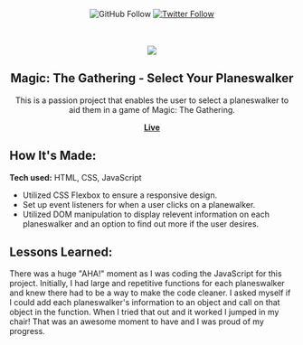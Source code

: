<div align="center">

![GitHub Follow](https://img.shields.io/github/followers/stephnicoledev?style=social)
[![Twitter Follow](https://img.shields.io/twitter/follow/darkroast_dev?style=social)](https://twitter.com/intent/follow?screen_name=darkroast_dev)

  <br />
  <br />
  
 <img src="file:///Users/stephaniestrano/Documents/Stephanie/projects/readme-images/avatar-selector.gif" />

  <h2 align="center">Magic: The Gathering - Select Your Planeswalker</h2>

This is a passion project that enables the user to select a planeswalker to aid them in a game of Magic: The Gathering.

<a href="https://stephnicoledev.github.io/mtg-planeswalker/"><strong>Live</strong></a>

</div>

## How It's Made:

**Tech used:** HTML, CSS, JavaScript

- Utilized CSS Flexbox to ensure a responsive design.
- Set up event listeners for when a user clicks on a planewalker.
- Utilized DOM manipulation to display relevent information on each planeswalker and an option to find out more if the user desires.

## Lessons Learned:

There was a huge "AHA!" moment as I was coding the JavaScript for this project. Initially, I had large and repetitive functions for each planeswalker and knew there had to be a way to make the code cleaner. I asked myself if I could add each planeswalker's information to an object and call on that object in the function. When I tried that out and it worked I jumped in my chair! That was an awesome moment to have and I was proud of my progress.
